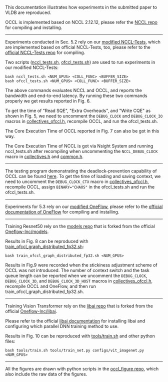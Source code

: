 This documentation illustrates how experiments in the submitted paper to VLDB are reproduced.

OCCL is implemented based on NCCL 2.12.12, please refer the [NCCL repo](https://github.com/NVIDIA/nccl) for compiling and installing. 

---

Experiments conducted in Sec. 5.2 rely on our [modified NCCL-Tests](https://github.com/Panlichen/nccl-tests), which are implemented based on official NCCL-Tests, too, please refer to the [official NCCL-Tests repo](https://github.com/NVIDIA/nccl-tests)  for compiling.


Two scripts ([nccl_tests.sh](https://github.com/Panlichen/nccl-tests/blob/master/nccl_test.sh), [ofccl_tests.sh](https://github.com/Panlichen/nccl-tests/blob/master/ofccl_test.sh)) are used to run experiments in our modified NCCL-Tests:

```shell
bash nccl_tests.sh <NUM_GPUS> <COLL_FUNC> <BUFFER_SIZE>
bash ofccl_tests.sh <NUM_GPUS> <COLL_FUNC> <BUFFER_SIZE>
```
The above commands evaluates NCCL and OCCL, and reports the bandwidth and end-to-end latency. By running these two commands properly we get results reported in Fig. 6.


To get the time of "Read SQE", "Extra Overheads", and "Write CQE" as shown in Fig. 5, we need to uncomment the `DEBUG_CLOCK` and `DEBUG_CLOCK_IO` macros in [collectives_ofccl.h](/src/include/collectives_ofccl.h), recompile OCCL, and run the ofccl_tests.sh. 

The Core Execution Time of OCCL reported in Fig. 7 can also be got in this way. 

The Core Execution Time of NCCL is got via Nsight System and running nccl_tests.sh after recompiling when uncommenting the `NCCL_DEBUG_CLOCK` macro in [collectives.h](/src/include/collectives.h) and [common.h](https://github.com/Panlichen/nccl-tests/blob/master/src/common.h).

---


The testing program demonstrating the deadlock-prevention capability of OCCL can be found [here](https://github.com/Panlichen/nccl-tests/tree/master/src_chaos_order).
To get the time of loading and saving context, we need to uncomment the `DEBUG_CLOCK_CTX` macro in [collectives_ofccl.h](/src/include/collectives_ofccl.h), recompile OCCL, assign `BINARY="CHAOS"` in the ofccl_tests.sh and run the ofccl_tests.sh. 


----

Experiments for 5.3 rely on our [modified OneFlow](https://github.com/Oneflow-Inc/oneflow/tree/ofccl_dev), please refer to the [official documentation of OneFlow](https://github.com/Oneflow-Inc/oneflow) for compiling and installing.

---

Training Resnet50 rely on the [models repo](https://github.com/Panlichen/models) that is forked from the official [Oneflow-Inc/models](https://github.com/Oneflow-Inc/models). 

Results in Fig. 8 can be reproduced with [train_ofccl_graph_distributed_fp32.sh](https://github.com/Panlichen/models/blob/test_ofccl/Vision/classification/image/resnet50/examples/train_ofccl_graph_distributed_fp32.sh):

```shell
bash train_ofccl_graph_distributed_fp32.sh <NUM_GPUS>
```

Results in Fig.9 were recorded when the stickiness adjustment scheme of OCCL was not introduced. The number of context switch and the task queue length can be reported when we uncomment the `DEBUG_CLOCK`, `DEBUG_CLOCK_3D`, and `DEBUG_CLOCK_3D_HOST` macros in [collectives_ofccl.h](/src/include/collectives_ofccl.h), recompile OCCL and OneFlow, and then run train_ofccl_graph_distributed_fp32.sh.

----

Training Vision Transformer rely on the [libai repo](https://github.com/Panlichen/libai) that is forked from the official [Oneflow-Inc/libai](https://github.com/Oneflow-Inc/libai).

Please refer to the official [libai documentation](https://libai.readthedocs.io/en/latest/index.html) for installing libai and configuring which parallel DNN training method to use.

Results in Fig. 10 can be reproduced with [tools/train.sh](https://github.com/Panlichen/libai/blob/main/tools/train.sh) and other python files:

```shell
bash tools/train.sh tools/train_net.py configs/vit_imagenet.py <NUM_GPUS>
```

---

All the figures are drawn with python scripts in the [occl_figure repo](https://github.com/Panlichen/occl_figure), which also include the raw data of the figures.
